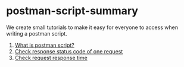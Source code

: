 # postman-script-summary
We create small tutorials to make it easy for everyone to access when writing a postman script.
1.  [What is postman script?](what-is-postman-script.md)
2.  [Check response status code of one request](check-response-status-code.md)
3.  [Check request response time](check-request-response-time.md)
